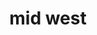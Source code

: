 ---
layout: default
title: mid west
section_id: snow
resions: mid-west
permalink: "/winners/midwest/snow/"
---